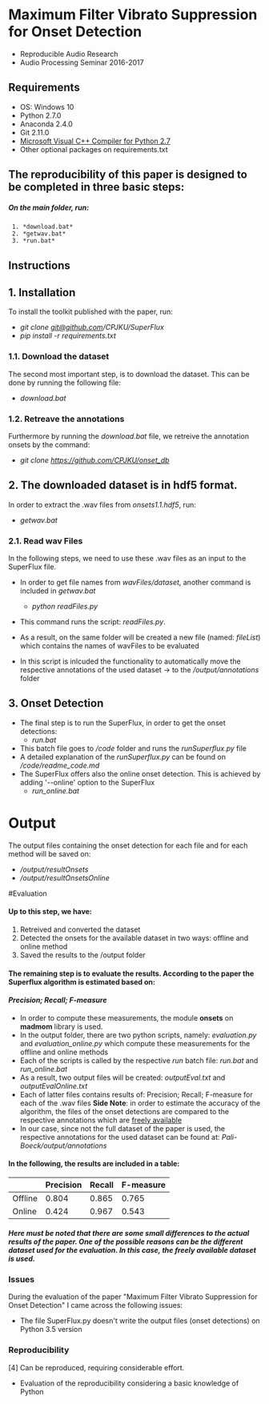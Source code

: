 # Maximum Filter Vibrato Suppression for Onset Detection
- Reproducible Audio Research 
- Audio Processing Seminar 2016-2017

## Requirements
- OS: Windows 10 
- Python 2.7.0
- Anaconda 2.4.0
- Git 2.11.0
- [Microsoft Visual C++ Compiler for Python 2.7](http://www.microsoft.com/en-us/download/confirmation.aspx?id=44266)
- Other optional packages on requirements.txt 

## The reproducibility of this paper is designed to be completed in three basic steps:
##### On the main folder, run:
	 1. *download.bat*  
	 2. *getwav.bat*
	 3. *run.bat*
  
## Instructions

## 1. Installation
To install the toolkit published with the paper, run: 
* *git clone git@github.com/CPJKU/SuperFlux*
* *pip install -r requirements.txt*

### 1.1. Download the dataset 
The second most important step, is to download the dataset. This can be done by running the following file: 
* *download.bat*

### 1.2. Retreave the annotations
Furthermore by running the *download.bat* file, we retreive the annotation onsets by the command:
* *git clone https://github.com/CPJKU/onset_db*

## 2. The downloaded dataset is in hdf5 format. 
In order to extract the .wav files from *onsets1.1.hdf5*, run:
* *getwav.bat*

###  2.1. Read wav Files
In the following steps, we need to use these .wav files as an input to the SuperFlux file. 
- In order to get file names from *wavFiles/dataset*, another command is included in *getwav.bat*
	 - *python readFiles.py*

- This command runs the script: *readFiles.py*. 
- As a result, on the same folder will be created a new file (named: *fileList*) which contains the names of wavFiles to be evaluated
- In this script is inlcuded the functionality to automatically move the respective annotations of the used dataset -> to the */output/annotations* folder
		
## 3. Onset Detection
- The final step is to run the SuperFlux, in order to get the onset detections: 
	 - *run.bat*
- This batch file goes to */code* folder and runs the *runSuperflux.py* file 
- A detailed explanation of the *runSuperflux.py* can be found on */code/readme_code.md*
- The SuperFlux offers also the online onset detection. This is achieved by adding '--online' option to the SuperFlux
	 - *run_online.bat*
	
# Output
The output files containing the onset detection for each file and for each method will be saved on:
- */output/resultOnsets*
- */output/resultOnsetsOnline*
	
#Evaluation
#### Up to this step, we have:
1. Retreived and converted the dataset
2. Detected the onsets for the available dataset in two ways: offline and online method
3. Saved the results to the /output folder

#### The remaining step is to evaluate the results. According to the paper the Superflux algorithm is estimated based on: 
#### *Precision; Recall; F-measure*

- In order to compute these measurements, the module **onsets** on **madmom** library is used. 
- In the output folder, there are two python scripts, namely: *evaluation.py* and *evaluation_online.py* which compute these measurements for the offline and online methods
- Each of the scripts is called by the respective *run* batch file: *run.bat* and *run_online.bat*
- As a result, two output files will be created: *outputEval.txt* and *outputEvalOnline.txt*
- Each of latter files contains results of: Precision; Recall; F-measure for each of the .wav files
**Side Note**: in order to estimate the accuracy of the algorithm, the files of the onset detections are compared to the respective annotations
 which are [freely available](https://github.com/CPJKU/onset_db)
- In our case, since not the full dataset of the paper is used, the respective annotations for the used dataset can be found at: *Pali-Boeck/output/annotations*

#### In the following, the results are included in a table:

|                | Precision | Recall |F-measure|
|----------------|-----------|--------|---------|
| Offline        | 0.804     | 0.865  | 0.765   |
| Online         | 0.424     | 0.967  | 0.543   |

##### Here must be noted that there are some small differences to the actual results of the paper. One of the possible reasons can be the different dataset used for the evaluation. In this case, the freely available dataset is used.

### Issues
During the evaluation of the paper "Maximum Filter Vibrato Suppression for Onset Detection" I came across the following issues:
 - The file SuperFlux.py doesn't write the output files (onset detections) on Python 3.5 version

### Reproducibility
[4] Can be reproduced, requiring considerable effort.
* Evaluation of the reproducibility considering a basic knowledge of Python
